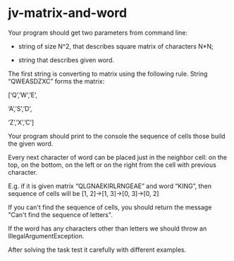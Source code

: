 # jv-matrix-and-word

Your program should get two parameters from command line:

- string of size N^2, that describes square matrix of characters N*N;

- string that describes given word.

The first string is converting to matrix using the following rule. String “QWEASDZXC” forms the matrix:

[‘Q’,’W’,’E’,

‘A’,’S’,’D’,

‘Z’,’X’,’C’]

Your program should print to the console the sequence of cells those build the given word.

Every next character of word can be placed just in the neighbor cell: on the top, on the bottom, on the left or on the right from the cell with previous character.

E.g. if it is given matrix “QLGNAEKIRLRNGEAE” and word “KING”, then sequence of cells will be [1, 2]->[1, 3]->[0, 3]->[0, 2]

If you can't find the sequence of cells, you should return the message "Can't find the sequence of letters".

If the word has any characters other than letters we should throw an IllegalArgumentException.

After solving the task test it carefully with different examples.
